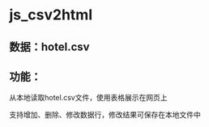 # js_csv2html

## 数据：hotel.csv
  
## 功能：
  从本地读取hotel.csv文件，使用表格展示在网页上

  支持增加、删除、修改数据行，修改结果可保存在本地文件中
